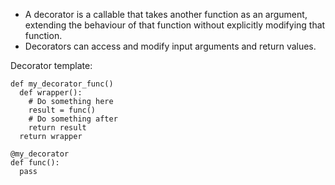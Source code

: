 * A decorator is a callable that takes another function as an argument, extending the behaviour of that function without explicitly modifying that function.
* Decorators can access and modify input arguments and return values.

Decorator template:
```
def my_decorator_func()
  def wrapper():
    # Do something here
    result = func()
    # Do something after
    return result
  return wrapper

@my_decorator
def func():
  pass
```